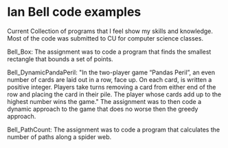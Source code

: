 # Ian Bell code examples

Current Collection of programs that I feel show my skills and knowledge. Most of the code was submitted to CU for computer science classes.

Bell_Box: The assignment was to code a program that finds the smallest rectangle that bounds a set of points.

Bell_DynamicPandaPeril: "In the two-player game “Pandas Peril”, an even number of cards are laid out in a row,
face up. On each card, is written a positive integer. Players take turns removing a
card from either end of the row and placing the card in their pile. The player whose
cards add up to the highest number wins the game." The assignment was to then code a dynamic approach to the game that does no worse then the greedy approach. 

Bell_PathCount: The assignment was to code a program that calculates the number of paths along a spider web.
